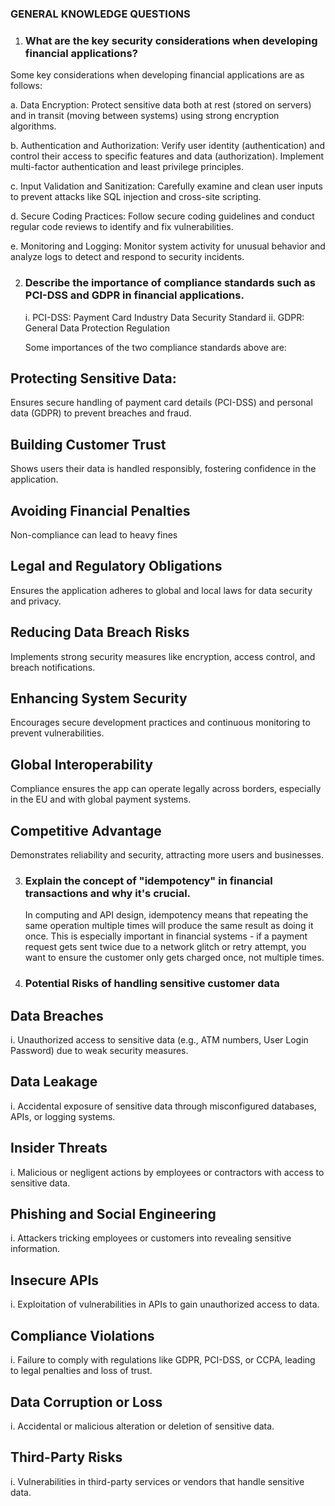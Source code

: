 ### GENERAL KNOWLEDGE QUESTIONS

1. ### What are the key security considerations when developing financial applications?

Some key considerations when developing financial applications are as follows:

a. Data Encryption: Protect sensitive data both at rest (stored on servers) and in transit (moving between systems) using strong encryption algorithms.

b. Authentication and Authorization: Verify user identity (authentication) and control their access to specific features and data (authorization). Implement multi-factor authentication and least privilege principles.

c. Input Validation and Sanitization: Carefully examine and clean user inputs to prevent attacks like SQL injection and cross-site scripting.

d. Secure Coding Practices: Follow secure coding guidelines and conduct regular code reviews to identify and fix vulnerabilities.

e. Monitoring and Logging: Monitor system activity for unusual behavior and analyze logs to detect and respond to security incidents.




2. ### Describe the importance of compliance standards such as PCI-DSS and GDPR in financial applications.

   i.  PCI-DSS:	Payment Card Industry Data Security Standard
   ii. GDPR:	General Data Protection Regulation

   Some importances of the two compliance standards above are:

## Protecting Sensitive Data: 
   Ensures secure handling of payment card details (PCI-DSS) and personal data (GDPR) to prevent breaches and fraud.

## Building Customer Trust
   Shows users their data is handled responsibly, fostering confidence in the application.

## Avoiding Financial Penalties
   Non-compliance can lead to heavy fines

## Legal and Regulatory Obligations
   Ensures the application adheres to global and local laws for data security and privacy.

## Reducing Data Breach Risks
   Implements strong security measures like encryption, access control, and breach notifications.

## Enhancing System Security
Encourages secure development practices and continuous monitoring to prevent vulnerabilities.

## Global Interoperability
   Compliance ensures the app can operate legally across borders, especially in the EU and with global payment 
   systems.

## Competitive Advantage
   Demonstrates reliability and security, attracting more users and businesses.




3. ### Explain the concept of "idempotency" in financial transactions and why it's crucial.

   In computing and API design, idempotency means that repeating the same operation multiple times will produce the same result as doing it once. This is especially important in financial systems - if a payment request gets sent twice due to a network glitch or retry attempt, you want to ensure the customer only gets charged once, not multiple times.


4. ### Potential Risks of handling sensitive customer data

## Data Breaches
   i. Unauthorized access to sensitive data (e.g., ATM numbers, User Login Password) due to weak security measures.
## Data Leakage
   i. Accidental exposure of sensitive data through misconfigured databases, APIs, or logging systems.
## Insider Threats
   i. Malicious or negligent actions by employees or contractors with access to sensitive data.
## Phishing and Social Engineering
   i. Attackers tricking employees or customers into revealing sensitive information.
## Insecure APIs
   i. Exploitation of vulnerabilities in APIs to gain unauthorized access to data.
## Compliance Violations
   i. Failure to comply with regulations like GDPR, PCI-DSS, or CCPA, leading to legal penalties and loss of trust.
## Data Corruption or Loss
   i. Accidental or malicious alteration or deletion of sensitive data.
## Third-Party Risks
   i. Vulnerabilities in third-party services or vendors that handle sensitive data.
